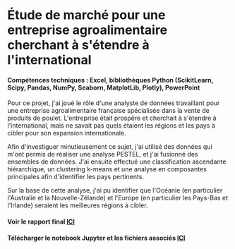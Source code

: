 # Étude de marché pour une entreprise agroalimentaire cherchant à s'étendre à l'international
#### Compétences techniques : Excel, bibliothèques Python (ScikitLearn, Scipy, Pandas, NumPy, Seaborn, MatplotLib, Plotly), PowerPoint

Pour ce projet, j'ai joué le rôle d'une analyste de données travaillant pour une entreprise agroalimentaire française spécialisée dans la vente de produits de poulet. L'entreprise était prospère et cherchait à s'étendre à l'international, mais ne savait pas quels étaient les régions et les pays à cibler pour son expansion internationale.

Afin d'investiguer minutieusement ce sujet, j'ai utilisé des données qui m'ont permis de réaliser une analyse PESTEL, et j'ai fusionné des ensembles de données. J'ai ensuite effectué une classification ascendante hiérarchique, un clustering k-means et une analyse en composantes principales afin d'identifier les pays pertinents.

Sur la base de cette analyse, j'ai pu identifier que l'Océanie (en particulier l'Australie et la Nouvelle-Zélande) et l'Europe (en particulier les Pays-Bas et l'Irlande) seraient les meilleures régions à cibler.

#### Voir le rapport final [ICI](https://flossytoo.github.io/portfolio-france/projet_9/Poulet.pdf)

#### Télécharger le notebook Jupyter et les fichiers associés [ICI](https://flossytoo.github.io/portfolio-france/projet_9/Jupyter.zip)
